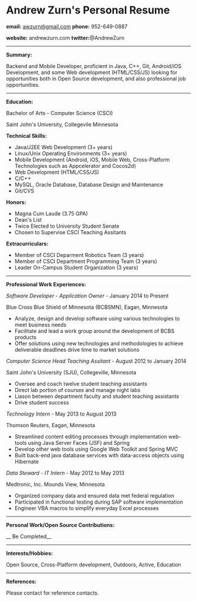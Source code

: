 Andrew Zurn's Personal Resume
===============================
**email:** awzurn@gmail.com **phone:** 952-649-0887

**website:** andrewzurn.com **twitter:**@AndrewZurn

------------------------------

**Summary:**

Backend and Mobile Developer, proficient in Java, C++, Git, Android/iOS Development, and some Web development (HTML/CSS/JS) looking for opportunities both in Open Source development, and also professional job opportunities.

------------------------------

**Education:**

Bachelor of Arts - Computer Science (CSCI)

Saint John's University, Collegevile Minnesota

**Technical Skills:**
 * Java/J2EE Web Development (3+ years)
 * Linux/Unix Operating Environments (3+ years)
 * Mobile Development (Android, iOS, Mobile Web, Cross-Platform Technologies such as Appcelerator and Cocos2d)
 * Web Development (HTML/CSS/JS)
 * C/C++
 * MySQL, Oracle Database, Database Design and Maintenance
 * Git/CVS

**Honors:**
 * Magna Cum Laude (3.75 GPA)
 * Dean's List
 * Twice Elected to University Student Senate
 * Chosen to Supervise CSCI Teaching Assitants

**Extracurriculars:** 
 * Member of CSCI Deparment Robotics Team (3 years)
 * Member of CSCI Department Programming Team (3 years)
 * Leader On-Campus Student Organization (3 years)

-------------------------------

**Professional Work Experiences:**

*Software Developer - Application Owner* - January 2014 to Present

Blue Cross Blue Shield of Minnesota (BCBSMN), Eagan, Minnesota
 * Analyze, design and develop software using various technologies to meet business needs
 * Facilitate and lead a work group around the development of BCBS products
 * Offer solutions using new technologies and methodologies to achieve deliverable deadlines drive time to market solutions


*Computer Science Head Teaching Assitant* - August 2012 to January 2014

Saint John's University (SJU), Collegeville, Minnesota
 * Oversee and coach twelve student teaching assistants
 * Direct lab portion of courses and manage night labs
 * Liason between department faculty and student teaching assistants
 * Drive student success


*Technology Intern* - May 2013 to August 2013

Thomson Reuters, Eagan, Minnesota
 * Streamlined content editing processes through implementation web-tools using Java Server Faces (JSF) and Spring
 * Develop other web tools using Google Web Toolkit and Spring MVC
 * Built back-end java database services with data-access objects using Hibernate
 

*Data Steward - IT Intern* - May 2012 to May 2013

Medtronic, Inc. Mounds View, Minnesota
 * Organized company data and ensured data met federal regulation
 * Participated in functional testing during SAP software implementation
 * Engineer VBA macros to simplify everyday Excel processes


-----------------------------

**Personal Work/Open Source Contributions:**

__ Be Completed__

------------------------------

**Interests/Hobbies:**

 Open Source, Cross-Platform development, Outdoors, Active, Education
 
----------------------------
**References:**

Please contact for reference contacts.

